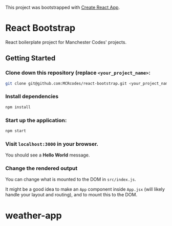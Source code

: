 This project was bootstrapped with [Create React App](https://github.com/facebook/create-react-app).

# React Bootstrap

React boilerplate project for Manchester Codes' projects.

## Getting Started

### Clone down this repository (replace `<your_project_name>`:

```bash
git clone git@github.com:MCRcodes/react-bootstrap.git <your_project_name>
```

### Install dependencies

```bash
npm install
```

### Start up the application:

```bash
npm start
```

### Visit `localhost:3000` in your browser.

You should see a **Hello World** message.

### Change the rendered output

You can change what is mounted to the DOM in `src/index.js`.

It might be a good idea to make an `App` component inside `App.jsx` (will likely handle your layout and routing), and to mount this to the DOM.
# weather-app
